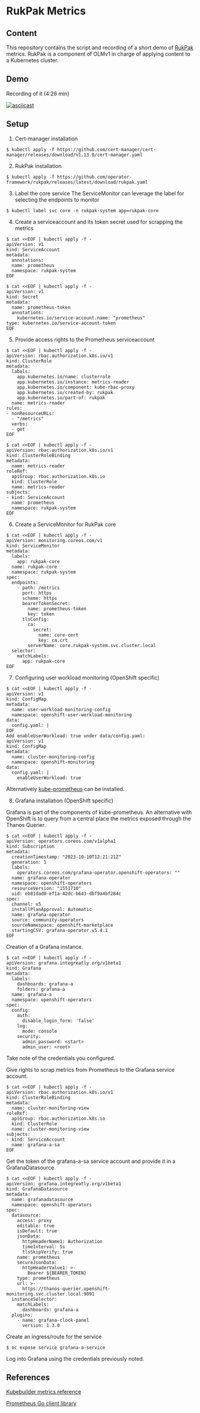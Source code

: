 # RukPak Metrics

## Content

This repository contains the script and recording of a short demo of [RukPak](github.com/operator-framework/rukpak/) metrics.
RukPak is a component of OLMv1 in charge of applying content to a Kubernetes cluster.

## Demo

 Recording of it (4:26 min)

[![asciicast](https://asciinema.org/a/613251.svg)](https://asciinema.org/a/613251)

## Setup

1. Cert-manager installation

~~~
$ kubectl apply -f https://github.com/cert-manager/cert-manager/releases/download/v1.13.0/cert-manager.yaml
~~~

2. RukPak installation

~~~
$ kubectl apply -f https://github.com/operator-framework/rukpak/releases/latest/download/rukpak.yaml
~~~

3. Label the core service
The ServiceMonitor can leverage the label for selecting the endpoints to monitor

~~~
$ kubectl label svc core -n rukpak-system app=rukpak-core
~~~

4. Create a serviceaccount and its token secret used for scrapping the metrics

~~~
$ cat <<EOF | kubectl apply -f -
apiVersion: v1
kind: ServiceAccount
metadata:
  annotations:
  name: prometheus
  namespace: rukpak-system
EOF
~~~

~~~
$ cat <<EOF | kubectl apply -f -
apiVersion: v1
kind: Secret
metadata:
  name: prometheus-token
  annotations:
    kubernetes.io/service-account.name: "prometheus" 
type: kubernetes.io/service-account-token
EOF
~~~

5. Provide access rights to the Prometheus serviceaccount

~~~
$ cat <<EOF | kubectl apply -f -
apiVersion: rbac.authorization.k8s.io/v1
kind: ClusterRole
metadata:
  labels:
    app.kubernetes.io/name: clusterrole
    app.kubernetes.io/instance: metrics-reader
    app.kubernetes.io/component: kube-rbac-proxy
    app.kubernetes.io/created-by: rukpak
    app.kubernetes.io/part-of: rukpak
  name: metrics-reader
rules:
- nonResourceURLs:
  - "/metrics"
  verbs:
  - get
EOF
~~~

~~~
$ cat <<EOF | kubectl apply -f -
apiVersion: rbac.authorization.k8s.io/v1
kind: ClusterRoleBinding
metadata:
  name: metrics-reader
roleRef:
  apiGroup: rbac.authorization.k8s.io
  kind: ClusterRole
  name: metrics-reader
subjects:
- kind: ServiceAccount
  name: prometheus
  namespace: rukpak-system
EOF
~~~

6. Create a ServiceMonitor for RukPak core

~~~
$ cat <<EOF | kubectl apply -f -
apiVersion: monitoring.coreos.com/v1
kind: ServiceMonitor
metadata:
  labels:
    app: rukpak-core
  name: rukpak-core
  namespace: rukpak-system
spec:
  endpoints:
    - path: /metrics
      port: https
      scheme: https
      bearerTokenSecret:
        name: prometheus-token
        key: token
      tlsConfig:
        ca:
          secret:
            name: core-cert
            key: ca.crt
        serverName: core.rukpak-system.svc.cluster.local
  selector:
    matchLabels:
      app: rukpak-core
EOF
~~~


7. Configuring user workload monitoring (OpenShift specific)

~~~
$ cat <<EOF | kubectl apply -f -
apiVersion: v1
kind: ConfigMap
metadata:
  name: user-workload-monitoring-config
  namespace: openshift-user-workload-monitoring
data:
  config.yaml: |
EOF
Add enableUserWorkload: true under data/config.yaml:
apiVersion: v1
kind: ConfigMap
metadata:
  name: cluster-monitoring-config
  namespace: openshift-monitoring
data:
  config.yaml: |
    enableUserWorkload: true
~~~

Alternatively [kube-prometheus](https://github.com/prometheus-operator/kube-prometheus) can be installed.

8. Grafana installation (OpenShift specific)

Grafana is part of the components of kube-prometheus. An alternative with OpenShift is to query from a central place the metrics exposed through the Thanos Querier.

~~~
$ cat <<EOF | kubectl apply -f -
apiVersion: operators.coreos.com/v1alpha1
kind: Subscription
metadata:
  creationTimestamp: "2023-10-10T12:21:21Z"
  generation: 1
  labels:
    operators.coreos.com/grafana-operator.openshift-operators: ""
  name: grafana-operator
  namespace: openshift-operators
  resourceVersion: "1551710"
  uid: eb81dad0-ef1a-42dc-b643-dbf9a4bf284c
spec:
  channel: v5
  installPlanApproval: Automatic
  name: grafana-operator
  source: community-operators
  sourceNamespace: openshift-marketplace
  startingCSV: grafana-operator.v5.4.1
EOF
~~~

Creation of a Grafana instance.

~~~
$ cat <<EOF | kubectl apply -f -
apiVersion: grafana.integreatly.org/v1beta1
kind: Grafana
metadata:
  labels:
    dashboards: grafana-a
    folders: grafana-a
  name: grafana-a
  namespace: openshift-operators
spec:
  config:
    auth:
      disable_login_form: 'false'
    log:
      mode: console
    security:
      admin_password: <start>
      admin_user: <root>
~~~

Take note of the credentials you configured.

Give rights to scrap metrics from Prometheus to the Grafana service account.

~~~
$ cat <<EOF | kubectl apply -f -
apiVersion: rbac.authorization.k8s.io/v1
kind: ClusterRoleBinding
metadata:
  name: cluster-monitoring-view
roleRef:
  apiGroup: rbac.authorization.k8s.io
  kind: ClusterRole
  name: cluster-monitoring-view
subjects:
- kind: ServiceAccount
  name: grafana-a-sa
EOF
~~~

Get the token of the grafana-a-sa service account and provide it in a GrafanaDatasource.

~~~
$ cat <<EOF | kubectl apply -f -
apiVersion: grafana.integreatly.org/v1beta1
kind: GrafanaDatasource
metadata:
  name: grafanadatasource
  namespace: openshift-operators
spec:
  datasource:
    access: proxy
    editable: true
    isDefault: true
    jsonData:
      httpHeaderName1: Authorization
      timeInterval: 5s
      tlsSkipVerify: true
    name: prometheus
    secureJsonData:
      httpHeaderValue1: >-
        Bearer ${BEARER_TOKEN}
    type: prometheus
    url: >-
      https://thanos-querier.openshift-monitoring.svc.cluster.local:9091
  instanceSelector:
    matchLabels:
      dashboards: grafana-a
  plugins:
    - name: grafana-clock-panel
      version: 1.3.0
~~~

Create an ingress/route for the service

~~~
$ oc expose service grafana-a-service
~~~

Log into Grafana using the credentials previously noted.

## References

[Kubebuilder metrics reference](https://book.kubebuilder.io/reference/metrics-reference)

[Prometheus Go client library](https://github.com/prometheus/client_golang)


